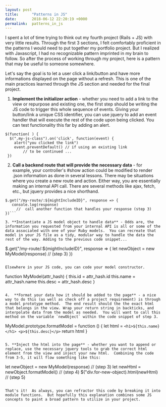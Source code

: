 ```yaml
---
layout: post
title:      "Patterns in JS"
date:       2018-06-12 22:20:19 +0000
permalink:  patterns_in_js
---
```



I spent a lot of time trying to think out my fourth project (Rails + JS) with very little results.  Through the first 3 sections,  I felt comfortably proficient in the patterns I would need to put together my portfolio project.  But I realized with Javascript, I had no recognizable pattern imprinted in my brain to follow.  So after the process of working through my project,  here is a pattern that may be useful to someone somewhere.

Let's say the goal is to let a user click a link/button and have more informations displayed on the page without a refresh.  This is one of the main practices learned through the JS section and needed for the final project.

1. **Implement the initializer action** - whether you need to add a link to the view or repurpose and existing one, the first step should be writing the JS code to trigger this whole sequence of events.  Giving your button/link a unique CSS identifier, you can use jquery to add an event handler that will execute the rest of the code upon being clicked. You can test functionality this far by adding an alert.

```
$(function( ) {
  $(".my-js-class").on('click', function(event) {
    alert("you clicked the link")
    event.preventDefault() // if using an existing link
		// to be continued ...
 })	
```
 
 2. **Call a backend route that will provide the necessary data** - for example, your controller's #show action could be modified to render .json information as done in several lessons.  There may be situations where you create a new route and action.  Either way, you are essentially making an internal API call. There are several methods like ajax, fetch, etc., but jquery provides a nice shorthand.

```// continuing...
$.get("/my-route/:${mightIncludeID}", response => {
   console.log(response)
	 //  call another function that handles your response (step 3)
})```

3. **Instantiate a JS model object to handle data** - Odds are, the information you requested from your internal API is all or some of the data associated with one of your Ruby models.  You can recreate that model in your JS file as a tidy, modular way to handle the data the rest of the way. Adding to the previous code snippet...

```
$.get("/my-route/:${mightIncludeID}", response => {
	  let newObject = new MyModel(response) // (step 3)
})
```

Elsewhere in your JS code, you can code your model constructor.

```
function MyModel(attr_hash) {
   this.id = attr_hash.id
	 this.name = attr_hash.name
	 this.desc = attr_hash.desc
}
```

4.  **Format your data how it should be added to the page** - a nice way to do this (as well as check off a project requirement) is through a model prototype method.  The end result should the the exact html that belongs in the view. Wrap your return string in backticks, and interpolate data from the model as needed.  You will want to call this method on the variable `newObject` within the code snippet of step 3.

```
MyModel.prototype.formatModel = function () {
  let html = `<h1>${this.name}</h1>
	<p>${this.desc}</p>`
	return html
}
```

5. **Inject the html into the page** - whether you want to append or replace, use the necessary jquery tools to grab the correct html element from the view and inject your new html.  Combining the code from 3-5, it will flow something like this:

```
let newObject = new MyModel(response) // (step 3)
let newHtml = newObject.formatModel() // (step 4)
$("div.for-new-object).html(newHtml) // (step 5)
```

That's it!  As always, you can refractor this code by breaking it into module functions.  But hopefully this explanation combines some JS concepts to paint a broad pattern to utilize in your project.

